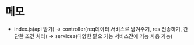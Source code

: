 # 메모

- index.js(api 받기) -> controller(req데이터 서비스로 넘겨주기, res 전송하기, 간단한 조건 처리) -> services(다양한 필요 기능 서비스간에 기능 사용 가능)

